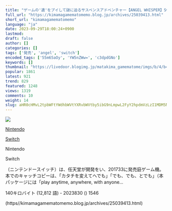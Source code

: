 ```yaml
---
title: "ゲームの'遺'をプイして謎に迫るサスペンスアドベンチャー【ANGEL WHISPER】Switch向けに発売開始。1999発売のタイトルがリメイク まったりきにゲームまとめも"
full_url: "https://kimamagamematomemo.blog.jp/archives/25039413.html"
short_url: "kimamagamematomemo"
language: "ja"
date: 2023-09-29T18:00:24+0900
lastmod: 
draft: false
author: []
categories: []
tags: ['発売', 'angel', 'switch']
encoded_tags: ['55m65aOy', 'YW5nZWw=', 'c3dpdGNo']
keywords: []
thumbnail: "https://livedoor.blogimg.jp/matakima_gamematome/imgs/b/4/b452432f-s.jpg"
popular: 1861
latest: 921
trend: 829
featured: 1248
views: 1319
comments: 10
weight: 14
slug: aHR0cHMvL2tpbWFtYWdhbWVtYXRvbWVtby5ibG9nLmpwL2FyY2hpdmVzLzI1MDM5NDEzLmh0bWw=
---
```


![](https://livedoor.blogimg.jp/matakima_gamematome/imgs/b/4/b452432f-s.jpg)

<div><a target='_blank' href='https//ja.wikipedia.org/wiki/Nintendo_Switch' title='Nintendo Switch'>Nintendo <p>Switch</p></a> <p class='searchresult'>Nintendo <p>Switch</p>（ニンテンドースイッチ）は、任天堂が開発をい、201733に発売庭ゲーム機。本でのキャッチコピーは、「カタチを変えてへでも」「でも、でも、とでも」（本パッケージには「play anytime, anywhere, with anyone…</p> <p class='mw-search-result-data'>140キロバイト (12,812 語) - 2023830 () 1546</p></div>

(https//kimamagamematomemo.blog.jp/archives/25039413.html)
